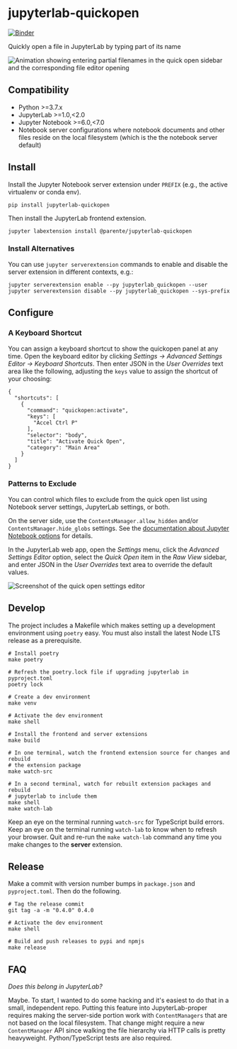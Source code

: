 # jupyterlab-quickopen

[![Binder](https://mybinder.org/badge_logo.svg)](https://mybinder.org/v2/gh/parente/jupyterlab-quickopen/master?urlpath=lab%2Ftree%2Fbinder%2Ftutorial.ipynb)

Quickly open a file in JupyterLab by typing part of its name

![Animation showing entering partial filenames in the quick open sidebar and the corresponding file editor opening](./doc/quickopen.gif)

## Compatibility

- Python >=3.7.x
- JupyterLab >=1.0,<2.0
- Jupyter Notebook >=6.0,<7.0
- Notebook server configurations where notebook documents and other files reside on the local
  filesystem (which is the the notebook server default)

## Install

Install the Jupyter Notebook server extension under `PREFIX` (e.g., the active virtualenv or conda
env).

```
pip install jupyterlab-quickopen
```

Then install the JupyterLab frontend extension.

```
jupyter labextension install @parente/jupyterlab-quickopen
```

### Install Alternatives

You can use `jupyter serverextension` commands to enable and disable the server extension in
different contexts, e.g.:

```
jupyter serverextension enable --py jupyterlab_quickopen --user
jupyter serverextension disable --py jupyterlab_quickopen --sys-prefix
```

## Configure

### A Keyboard Shortcut

You can assign a keyboard shortcut to show the quickopen panel at any time. Open the keyboard editor
by clicking _Settings &rarr; Advanced Settings Editor &rarr; Keyboard Shortcuts_. Then enter JSON in
the _User Overrides_ text area like the following, adjusting the `keys` value to assign the shortcut
of your choosing:

```
{
  "shortcuts": [
    {
      "command": "quickopen:activate",
      "keys": [
        "Accel Ctrl P"
      ],
      "selector": "body",
      "title": "Activate Quick Open",
      "category": "Main Area"
    }
  ]
}
```

### Patterns to Exclude

You can control which files to exclude from the quick open list using Notebook server settings,
JupyterLab settings, or both.

On the server side, use the `ContentsManager.allow_hidden` and/or `ContentsManager.hide_globs`
settings. See the
[documentation about Jupyter Notebook options](https://jupyter-notebook.readthedocs.io/en/stable/config.html)
for details.

In the JupyterLab web app, open the _Settings_ menu, click the _Advanced Settings Editor_ option,
select the _Quick Open_ item in the _Raw View_ sidebar, and enter JSON in the _User Overrides_ text
area to override the default values.

![Screenshot of the quick open settings editor](./doc/settings.png)

## Develop

The project includes a Makefile which makes setting up a development environment using `poetry`
easy. You must also install the latest Node LTS release as a prerequisite.

```
# Install poetry
make poetry

# Refresh the poetry.lock file if upgrading jupyterlab in pyproject.toml
poetry lock

# Create a dev environment
make venv

# Activate the dev environment
make shell

# Install the frontend and server extensions
make build

# In one terminal, watch the frontend extension source for changes and rebuild
# the extension package
make watch-src

# In a second terminal, watch for rebuilt extension packages and rebuild
# jupyterlab to include them
make shell
make watch-lab
```

Keep an eye on the terminal running `watch-src` for TypeScript build errors. Keep an eye on the
terminal running `watch-lab` to know when to refresh your browser. Quit and re-run the
`make watch-lab` command any time you make changes to the **server** extension.

## Release

Make a commit with version number bumps in `package.json` and `pyproject.toml`. Then do the
following.

```
# Tag the release commit
git tag -a -m "0.4.0" 0.4.0

# Activate the dev environment
make shell

# Build and push releases to pypi and npmjs
make release
```

## FAQ

_Does this belong in JupyterLab?_

Maybe. To start, I wanted to do some hacking and it's easiest to do that in a small, independent
repo. Putting this feature into JupyterLab-proper requires making the server-side portion work with
`ContentManagers` that are not based on the local filesystem. That change might require a new
`ContentManager` API since walking the file hierarchy via HTTP calls is pretty heavyweight.
Python/TypeScript tests are also required.
